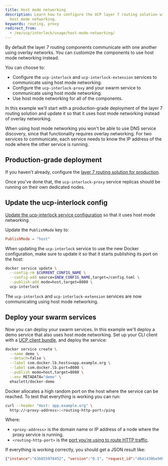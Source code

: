 ```yaml
---
title: Host mode networking
description: Learn how to configure the UCP layer 7 routing solution with
  host mode networking.
keywords: routing, proxy
redirect_from:
  - /ee/ucp/interlock/usage/host-mode-networking/
---
```


By default the layer 7 routing components communicate with one another using
overlay networks. You can customize the components to use host mode networking
instead.

You can choose to:

* Configure the `ucp-interlock` and `ucp-interlock-extension` services to
communicate using host mode networking.
* Configure the `ucp-interlock-proxy` and your swarm service to communicate
using host mode networking.
* Use host mode networking for all of the components.

In this example we'll start with a production-grade deployment of the layer 7
routing solution and update it so that it uses host mode networking instead of
overlay networking.

When using host mode networking you won't be able to use DNS service discovery,
since that functionality requires overlay networking.
For two services to communicate, each service needs to know the IP address of
the node where the other service is running.

## Production-grade deployment

If you haven't already, configure the
[layer 7 routing solution for production](production.md).

Once you've done that, the `ucp-interlock-proxy` service replicas should be
running on their own dedicated nodes.

## Update the ucp-interlock config

[Update the ucp-interlock service configuration](configure.md) so that it uses
host mode networking.

Update the `PublishMode` key to:

```toml
PublishMode = "host"
```

When updating the `ucp-interlock` service to use the new Docker configuration,
make sure to update it so that it starts publishing its port on the host:

```bash
docker service update \
  --config-rm $CURRENT_CONFIG_NAME \
  --config-add source=$NEW_CONFIG_NAME,target=/config.toml \
  --publish-add mode=host,target=8080 \
  ucp-interlock
```

The `ucp-interlock` and `ucp-interlock-extension` services are now communicating
using host mode networking.

## Deploy your swarm services

Now you can deploy your swarm services. In this example we'll deploy a demo
service that also uses host mode networking.
Set up your CLI client with a [UCP client bundle](../../user-access/cli.md),
and deploy the service:

```bash
docker service create \
  --name demo \
  --detach=false \
  --label com.docker.lb.hosts=app.example.org \
  --label com.docker.lb.port=8080 \
  --publish mode=host,target=8080 \
  --env METADATA="demo" \
  ehazlett/docker-demo
```

Docker allocates a high random port on the host where the service can be reached.
To test that everything is working you can run:

```bash
curl --header "Host: app.example.org" \
  http://<proxy-address>:<routing-http-port>/ping
```

Where:

* `<proxy-address>` is the domain name or IP address of a node where the proxy
service is running.
* `<routing-http-port>` is the [port you're using to route HTTP traffic](index.md).

If everything is working correctly, you should get a JSON result like:

```json
{"instance":"63b855978452", "version":"0.1", "request_id":"d641430be9496937f2669ce6963b67d6"}
```
